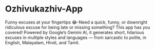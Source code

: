 # Ozhivukazhiv-App
Funny excuses at your fingertips 😂-Need a quick, funny, or downright ridiculous excuse for being late or missing something? This app has you covered! Powered by Google’s Gemini AI, it generates short, hilarious excuses in multiple styles and languages — from sarcastic to polite, in English, Malayalam, Hindi, and Tamil.
